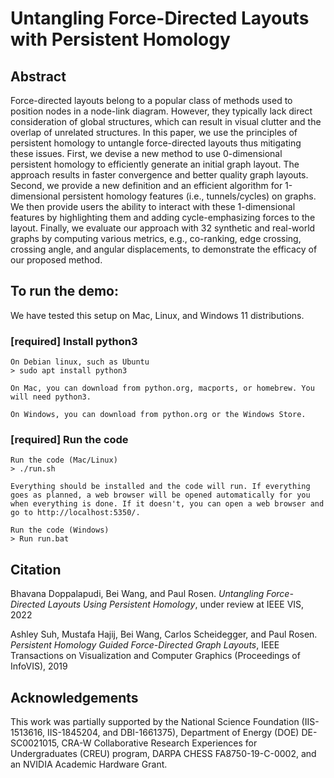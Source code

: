 # Untangling Force-Directed Layouts with Persistent Homology


## Abstract

Force-directed layouts belong to a popular class of methods used to position nodes in a node-link diagram. However, they typically lack direct consideration of global structures, which can result in visual clutter and the overlap of unrelated structures. In this paper, we use the principles of persistent homology to untangle force-directed layouts thus mitigating these issues. First, we devise a new method to use 0-dimensional persistent homology to efficiently generate an initial graph layout. The approach results in faster convergence and better quality graph layouts. Second, we provide a new definition and an efficient algorithm for 1-dimensional persistent homology features (i.e., tunnels/cycles) on graphs. We then provide users the ability to interact with these 1-dimensional features by highlighting them and adding cycle-emphasizing forces to the layout. Finally, we evaluate our approach with 32 synthetic and real-world graphs by computing various metrics, e.g., co-ranking, edge crossing, crossing angle, and angular displacements, to demonstrate the efficacy of our proposed method.


## To run the demo:

We have tested this setup on Mac, Linux, and Windows 11 distributions. 

### [required] Install python3

    On Debian linux, such as Ubuntu
    > sudo apt install python3

    On Mac, you can download from python.org, macports, or homebrew. You will need python3. 

    On Windows, you can download from python.org or the Windows Store.

### [required] Run the code

    Run the code (Mac/Linux)
    > ./run.sh
    
    Everything should be installed and the code will run. If everything goes as planned, a web browser will be opened automatically for you when everything is done. If it doesn't, you can open a web browser and go to http://localhost:5350/.

    Run the code (Windows)
    > Run run.bat
    
    
## Citation

Bhavana Doppalapudi, Bei Wang, and Paul Rosen. *Untangling Force-Directed Layouts Using Persistent Homology*, under review at IEEE VIS, 2022

Ashley Suh, Mustafa Hajij, Bei Wang, Carlos Scheidegger, and Paul Rosen. *Persistent Homology Guided Force-Directed Graph Layouts*, IEEE Transactions on Visualization and Computer Graphics (Proceedings of InfoVIS), 2019


## Acknowledgements
    
This work was partially supported by the National Science Foundation (IIS-1513616, IIS-1845204, and DBI-1661375), Department of Energy (DOE) DE-SC0021015, CRA-W Collaborative Research Experiences for Undergraduates (CREU) program, DARPA CHESS FA8750-19-C-0002, and an NVIDIA Academic Hardware Grant.
